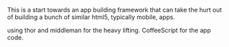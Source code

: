 
This is a start towards an app building framework that can take the hurt out of building a bunch of similar html5, typically mobile, apps. 

using thor and middleman for the heavy lifting. CoffeeScript for the app code.
